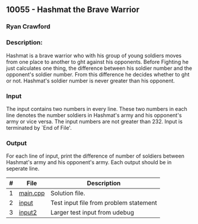 ## 10055 - Hashmat the Brave Warrior
### Ryan Crawford
### Description: 


Hashmat is a brave warrior who with his group of young soldiers moves from one place to another to
ght against his opponents. Before Fighting he just calculates one thing, the difference between his
soldier number and the opponent's soldier number. From this difference he decides whether to ght or
not. Hashmat's soldier number is never greater than his opponent.

### Input
The input contains two numbers in every line. These two numbers in each line denotes the number
soldiers in Hashmat's army and his opponent's army or vice versa. The input numbers are not greater
than 232. Input is terminated by `End of File'.

### Output
For each line of input, print the difference of number of soldiers between Hashmat's army and his
opponent's army. Each output should be in seperate line.

|   #   | File                       | Description                                                |
| :---: | -------------------------- | ---------------------------------------------------------- |
|   1   | [main.cpp](./main.cpp)     | Solution file.                                             |
|   2   | [input](./input)           | Test input file from problem statement                     |
|   3   | [input2](./input2)         | Larger test input from udebug                              |
